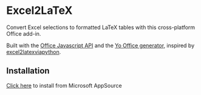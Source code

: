 # Excel2LaTeX

Convert Excel selections to formatted LaTeX tables with this cross-platform Office add-in.

Built with the [Office Javascript API](https://docs.microsoft.com/en-us/javascript/api/excel?view=excel-js-1.11) and the [Yo Office generator](https://github.com/OfficeDev/generator-office), inspired by [excel2latexviapython](https://github.com/michaelkirker/excel2latexviapython).

## Installation

[Click here](https://dummy.link) to install from Microsoft AppSource
